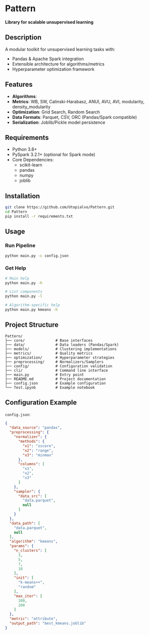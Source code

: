 # Pattern

**Library for scalable unsupervised learning**

## Description

A modular toolkit for unsupervised learning tasks with:
- Pandas & Apache Spark integration
- Extensible architecture for algorithms/metrics
- Hyperparameter optimization framework

## Features

- **Algorithms**:
- **Metrics**: WB, SW, Calinski-Harabasz, ANUI, AVU, AVI, modularity, density_modularity
- **Optimization**: Grid Search, Random Search
- **Data Formats**: Parquet, CSV, ORC (Pandas/Spark compatible)
- **Serialization**: Joblib/Pickle model persistence

## Requirements

- Python 3.8+
- PySpark 3.2.1+ (optional for Spark mode)
- Core Dependencies:
  - scikit-learn
  - pandas
  - numpy
  - joblib

## Installation

```bash
git clone https://github.com/Utopialvo/Pattern.git
cd Pattern
pip install -r requirements.txt
```

## Usage

### Run Pipeline

```bash
python main.py -c config.json
```

### Get Help

```bash
# Main help
python main.py -h

# List components
python main.py -l

# Algorithm-specific help
python main.py kmeans -h
```

## Project Structure

```
Pattern/
├── core/              # Base interfaces
├── data/              # Data loaders (Pandas/Spark)
├── models/            # Clustering implementations
├── metrics/           # Quality metrics
├── optimization/      # Hyperparameter strategies
├── preprocessing/     # Normalizers/Samplers
├── config/            # Configuration validation
├── cli/               # Command line interface
├── main.py            # Entry point
├── README.md          # Project documentation
├── config.json        # Example configuration
└── Test.ipynb         # Example notebook
```

## Configuration Example

`config.json`:
```json
{
  "data_source": "pandas",
  "preprocessing": {
    "normalizer": {
      "methods": {
        "x1": "zscore",
        "x2": "range",
        "x3": "minmax"
      },
      "columns": [
        "x1",
        "x2",
        "x3"
      ]
    },
    "sampler": {
      "data_src": [
        "data.parquet",
        null
      ]
    }
  },
  "data_path": [
    "data.parquet",
    null
  ],
  "algorithm": "kmeans",
  "params": {
    "n_clusters": [
      3,
      5,
      7,
      10
    ],
    "init": [
      "k-means++",
      "random"
    ],
    "max_iter": [
      100,
      200
    ]
  },
  "metric": "attribute",
  "output_path": "best_kmeans.joblib"
}
```